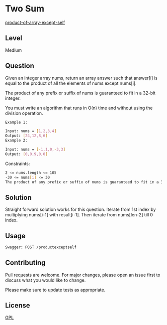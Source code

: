 # Two Sum
[product-of-array-except-self](https://leetcode.com/problems/product-of-array-except-self/)

## Level
Medium

## Question
Given an integer array nums, return an array answer such that answer[i] is equal to the product of all the elements of nums except nums[i].

The product of any prefix or suffix of nums is guaranteed to fit in a 32-bit integer.

You must write an algorithm that runs in O(n) time and without using the division operation.
```bash
Example 1:

Input: nums = [1,2,3,4]
Output: [24,12,8,6]
Example 2:

Input: nums = [-1,1,0,-3,3]
Output: [0,0,9,0,0]
```

Constraints:
```bash
2 <= nums.length <= 105
-30 <= nums[i] <= 30
The product of any prefix or suffix of nums is guaranteed to fit in a 32-bit integer.
```
## Solution

Straight forward solution works for this question. Iterate from 1st index by multiplying nums[i-1] with result[i-1].
Then iterate from nums[len-2] till 0 index.


## Usage

```bash
Swagger: POST /productexceptself
```

## Contributing
Pull requests are welcome. For major changes, please open an issue first to discuss what you would like to change.

Please make sure to update tests as appropriate.

## License
[GPL](https://choosealicense.com/licenses/agpl-3.0/)